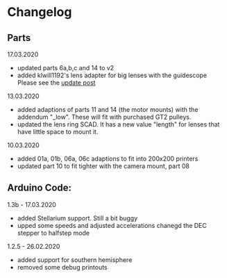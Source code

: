 # Changelog

## Parts
17.03.2020

 - updated parts 6a,b,c and 14 to v2
 - added klwill1192's lens adapter for big lenses with the guidescope
 Please see the [update post](https://www.reddit.com/r/OpenAstroTech/comments/fkcdho/improvements_to_the_splitring_design_and/) 

13.03.2020

 - added adaptions of parts 11 and 14 (the motor mounts) with the addendum "_low". These will fit with purchased GT2 pulleys.
 - updated the lens ring SCAD. It has a new value "length" for lenses that have little space to mount it.

10.03.2020

 - added 01a, 01b, 06a, 06c adaptions to fit into 200x200 printers
 - updated part 10 to fit tighter with the camera mount, part 08



## Arduino Code:
1.3b  -  17.03.2020

 - added Stellarium support. Still a bit buggy
 - upped some speeds and adjusted accelerations
 chanegd the DEC stepper to halfstep mode

1.2.5  -  26.02.2020

 - added support for southern hemisphere
 - removed some debug printouts